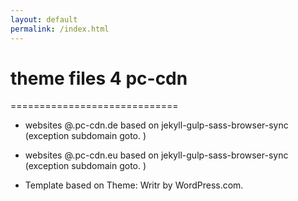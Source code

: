 ```yaml
---
layout: default
permalink: /index.html
---
```

# theme files 4 pc-cdn
=============================

- websites @.pc-cdn.de based on jekyll-gulp-sass-browser-sync (exception subdomain goto. )

- websites @.pc-cdn.eu based on jekyll-gulp-sass-browser-sync (exception subdomain goto. )

- Template based on Theme: Writr by WordPress.com.
